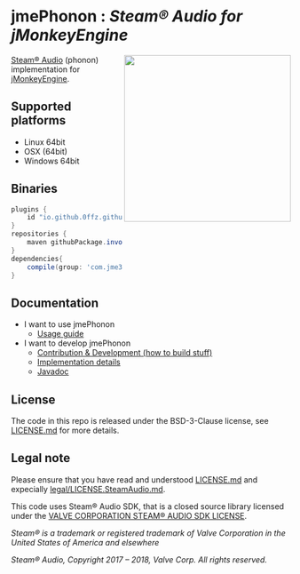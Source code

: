 # **jmePhonon** : _Steam® Audio for jMonkeyEngine_
<img align=right width="300px" src="https://media.githubusercontent.com/media/jmePhonon/jmePhonon/master/misc/logo.png" />

[Steam® Audio](https://valvesoftware.github.io/steam-audio/) (phonon) implementation for [jMonkeyEngine](http://jmonkeyengine.org/).

## Supported platforms
- Linux 64bit
- OSX (64bit)
- Windows 64bit


## Binaries

```gradle
plugins {
    id "io.github.0ffz.github-packages" version "1.2.1"
}
repositories { 
    maven githubPackage.invoke("riccardobl")
}
dependencies{
    compile(group: 'com.jme3.phonon', name: 'jme_phonon', version: VERSION, ext: 'jar', classifier: '')
}
```

## Documentation

- I want to use jmePhonon
  - [Usage guide](docs/Usage.md)
- I want to develop jmePhonon
  - [Contribution & Development (how to build stuff)](docs/ContributionAndDevelopment.md)
  - [Implementation details](docs/ImplementationDetails.md)
  - [Javadoc](todo)


## License
The code in this repo is released under the BSD-3-Clause license, see [LICENSE.md](LICENSE.md) for more details.

## Legal note
Please ensure that you have read and understood [LICENSE.md](LICENDE.md) and expecially  [legal/LICENSE.SteamAudio.md](legal/LICENSE.SteamAudio.md).

This code uses Steam® Audio SDK, that is a closed source library licensed under the [VALVE CORPORATION STEAM® AUDIO SDK LICENSE](legal/LICENSE.SteamAudio.md).

_Steam® is a trademark or registered trademark of Valve Corporation in the United States of America and elsewhere_

_Steam® Audio, Copyright 2017 – 2018, Valve Corp. All rights reserved._
